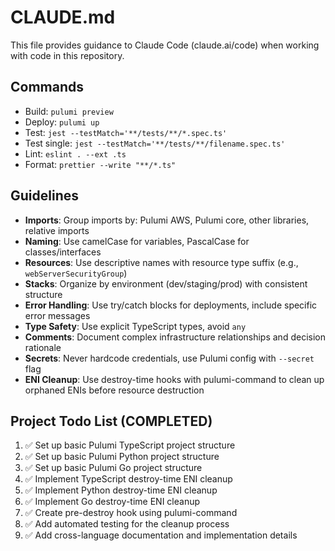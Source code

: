 # CLAUDE.md

This file provides guidance to Claude Code (claude.ai/code) when working with code in this repository.

## Commands
- Build: `pulumi preview`
- Deploy: `pulumi up`
- Test: `jest --testMatch='**/tests/**/*.spec.ts'`
- Test single: `jest --testMatch='**/tests/**/filename.spec.ts'`
- Lint: `eslint . --ext .ts`
- Format: `prettier --write "**/*.ts"`

## Guidelines
- **Imports**: Group imports by: Pulumi AWS, Pulumi core, other libraries, relative imports
- **Naming**: Use camelCase for variables, PascalCase for classes/interfaces 
- **Resources**: Use descriptive names with resource type suffix (e.g., `webServerSecurityGroup`)
- **Stacks**: Organize by environment (dev/staging/prod) with consistent structure
- **Error Handling**: Use try/catch blocks for deployments, include specific error messages
- **Type Safety**: Use explicit TypeScript types, avoid `any`
- **Comments**: Document complex infrastructure relationships and decision rationale
- **Secrets**: Never hardcode credentials, use Pulumi config with `--secret` flag
- **ENI Cleanup**: Use destroy-time hooks with pulumi-command to clean up orphaned ENIs before resource destruction

## Project Todo List (COMPLETED)
1. ✅ Set up basic Pulumi TypeScript project structure
2. ✅ Set up basic Pulumi Python project structure
3. ✅ Set up basic Pulumi Go project structure
4. ✅ Implement TypeScript destroy-time ENI cleanup
5. ✅ Implement Python destroy-time ENI cleanup
6. ✅ Implement Go destroy-time ENI cleanup
7. ✅ Create pre-destroy hook using pulumi-command
8. ✅ Add automated testing for the cleanup process
9. ✅ Add cross-language documentation and implementation details
